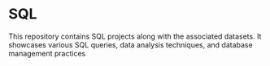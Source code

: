# SQL
This repository contains SQL projects along with the associated datasets. It showcases various SQL queries, data analysis techniques, and database management practices
